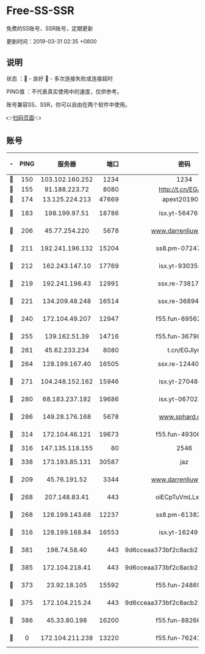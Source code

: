 # Free-SS-SSR

免费的SS账号、SSR账号，定期更新

更新时间：2019-03-31 02:35 +0800

## 说明

状态     ：🙂 - 良好 🙁 - 多次连接失败或连接超时

PING值   ：不代表真实使用中的速度，仅供参考。

账号兼容SS、SSR，你可以自由在两个软件中使用。

👉[扫码页面](https://liesauer.github.io/Free-SS-SSR/)👈

## 账号

|-|PING|服务器|端口|密码|加密方式|区域|
|:----:|:----:|:-----:|-----:|:----:|:----:|:----:|
|🙂|150|103.102.160.252|1234|1234|rc4-md5|JP|
|🙂|155|91.188.223.72|8080|http://t.cn/EGJIyrl|rc4-md5|RU|
|🙂|174|13.125.224.213|47669|apext2019001|chacha20|KR|
|🙂|183|198.199.97.51|18786|isx.yt-56476563|aes-256-cfb|US|
|🙂|206|45.77.254.220|5678|www.darrenliuwei.com|aes-256-cfb|SG|
|🙂|211|192.241.196.132|15204|ss8.pm-07247193|aes-256-cfb|US|
|🙂|212|162.243.147.10|17769|isx.yt-93035840|aes-256-cfb|US|
|🙂|219|192.241.198.43|12991|ssx.re-73817435|aes-256-cfb|US|
|🙂|221|134.209.48.248|16514|ssx.re-36894461|aes-256-cfb|US|
|🙂|240|172.104.49.207|12947|f55.fun-69562223|aes-256-cfb|SG|
|🙂|255|139.162.51.39|14716|f55.fun-36798193|aes-256-cfb|SG|
|🙂|261|45.62.233.234|8080|t.cn/EGJIyrl|rc4-md5|CA|
|🙂|264|128.199.167.40|16505|ssx.re-12440884|aes-256-cfb|SG|
|🙂|271|104.248.152.162|15946|isx.yt-27048803|aes-256-cfb|SG|
|🙂|280|68.183.237.182|19686|isx.yt-06702385|aes-256-cfb|SG|
|🙂|286|149.28.176.168|5678|www.sphard.com|aes-256-cfb|AU|
|🙂|314|172.104.46.121|19673|f55.fun-49306300|aes-256-cfb|SG|
|🙂|316|147.135.118.155|80|2546|chacha20|US|
|🙂|338|173.193.85.131|30587|jaz|aes-256-cfb|US|
|🙂|209|45.76.191.52|3344|www.darrenliuwei.com|aes-256-cfb|JP|
|🙂|268|207.148.83.41|443|oiECpTuVmLLxk4Ts|aes-256-cfb|AU|
|🙂|268|128.199.143.68|12237|ss8.pm-61382605|aes-256-cfb|SG|
|🙂|316|128.199.168.84|16553|isx.yt-16249501|aes-256-cfb|SG|
|🙂|381|198.74.58.40|443|9d6cceaa373bf2c8acb22e60b6a58be6|aes-256-cfb|US|
|🙂|385|172.104.218.41|443|9d6cceaa373bf2c8acb22e60b6a58be6|aes-256-cfb|US|
|🙁|373|23.92.18.105|15592|f55.fun-24869458|aes-256-cfb|US|
|🙁|375|172.104.215.24|443|9d6cceaa373bf2c8acb22e60b6a58be6|aes-256-cfb|US|
|🙁|386|45.33.80.198|16200|f55.fun-88266178|aes-256-cfb|US|
|🙁|0|172.104.211.238|13220|f55.fun-76241497|aes-256-cfb|US|
